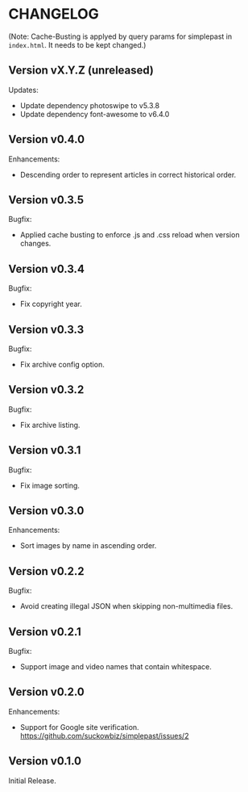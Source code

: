 # CHANGELOG

(Note: Cache-Busting is applyed by query params for simplepast in `index.html`. It needs to be kept changed.)

## Version vX.Y.Z (unreleased)

Updates:

- Update dependency photoswipe to v5.3.8 
- Update dependency font-awesome to v6.4.0

## Version v0.4.0

Enhancements:

- Descending order to represent articles in correct historical order.

## Version v0.3.5

Bugfix:

- Applied cache busting to enforce .js and .css reload when version changes.

## Version v0.3.4

Bugfix:

- Fix copyright year.

## Version v0.3.3

Bugfix:

- Fix archive config option.

## Version v0.3.2

Bugfix:

- Fix archive listing.

## Version v0.3.1

Bugfix:

- Fix image sorting.

## Version v0.3.0

Enhancements:

- Sort images by name in ascending order.

## Version v0.2.2

Bugfix:

- Avoid creating illegal JSON when skipping non-multimedia files.

## Version v0.2.1

Bugfix:

- Support image and video names that contain whitespace.

## Version v0.2.0

Enhancements:

- Support for Google site verification.
  <https://github.com/suckowbiz/simplepast/issues/2>

## Version v0.1.0

Initial Release.
